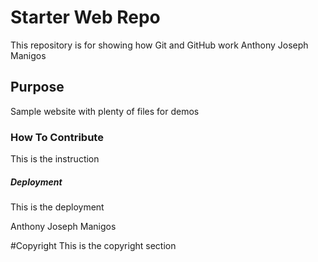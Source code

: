 # Starter Web Repo

This repository is for showing how Git and GitHub work
Anthony Joseph Manigos

## Purpose

Sample website with plenty of files for demos

### How To Contribute

This is the instruction

##### Deployment

This is the deployment

Anthony Joseph Manigos

#Copyright
This is the copyright section